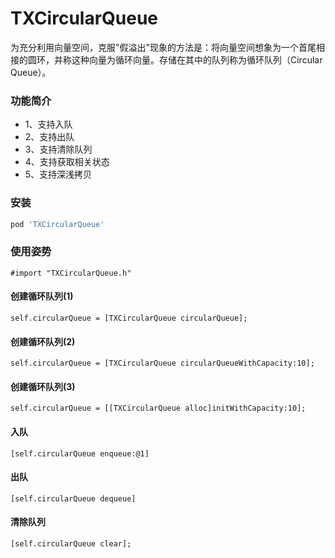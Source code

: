# TXCircularQueue
为充分利用向量空间，克服"假溢出"现象的方法是：将向量空间想象为一个首尾相接的圆环，并称这种向量为循环向量。存储在其中的队列称为循环队列（Circular Queue）。
### 功能简介
* 1、支持入队
* 2、支持出队
* 3、支持清除队列
* 4、支持获取相关状态
* 5、支持深浅拷贝
### 安装
```ruby
pod 'TXCircularQueue'
```
### 使用姿势
```objc
#import "TXCircularQueue.h"
```
#### 创建循环队列(1)
```objc
self.circularQueue = [TXCircularQueue circularQueue];
```
#### 创建循环队列(2)
```objc
self.circularQueue = [TXCircularQueue circularQueueWithCapacity:10];
```
#### 创建循环队列(3)
```objc
self.circularQueue = [[TXCircularQueue alloc]initWithCapacity:10];
```
#### 入队
```objc
[self.circularQueue enqueue:@1]
```
#### 出队
```objc
[self.circularQueue dequeue]
```
#### 清除队列
```objc
[self.circularQueue clear];
```

